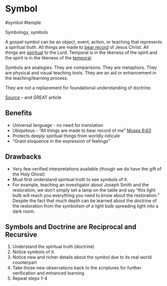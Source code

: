 # Symbol
#symbol 
#temple 

Symbology, symbols

A gospel symbol can be an object, event, action, or teaching that represents a spiritual truth. All things are made to [bear record](https://www.churchofjesuschrist.org/study/scriptures/pgp/moses/6?lang=eng&id=p63#p63) of Jesus Christ. All things are [spiritual](https://www.churchofjesuschrist.org/study/manual/doctrine-and-covenants-student-manual-2017/chapter-12-doctrine-and-covenants-29?lang=eng&id=p35#p35) to the Lord. Temporal is in the likeness of the spirit and the spirit is in the likeness of the [temporal](https://www.churchofjesuschrist.org/study/scriptures/dc-testament/dc/77?lang=eng&id=2#p2). 

Symbols are analogies. They are comparisons. They are metaphors. They are physical and visual teaching tools. They are an aid or enhancement in the teaching/learning process.

They are not a replacement for foundational understanding of doctrine.

[Source](https://www.churchofjesuschrist.org/study/ensign/2007/02/why-symbols) - and GREAT article

## Benefits
- Universal language - no need for translation
- Ubiquitous - “All things are made to bear record of me” [Moses 6:63](https://www.churchofjesuschrist.org/study/scriptures/pgp/moses/6.63?lang=eng#p63)
- Protects deeply spiritual things from worldly ridicule
- “Grant eloquence in the expression of feelings”

## Drawbacks
- Very few verified interpretations available (though we do have the gift of the Holy Ghost)
- Must first understand spiritual truth to see symbols of it.
- For example, teaching an investigator about Joseph Smith and the restoration, we don’t simply set a lamp on the table and say “this light bulb will reach you everything you need to know about the restoration.” Despite the fact that much depth can be learned about the doctrine of the restoration from the symbolism of a light bulb spreading light into a dark room.

## Symbols and Doctrine are Reciprocal and Recursive
1. Understand the spiritual truth (doctrine)
2. Notice symbols of it. 
3. Notice new and richer details about the symbol due to its real world counterpart
4. Take those new observations back to the scriptures for further verification and enhanced learning
5. Repeat steps 1-4
